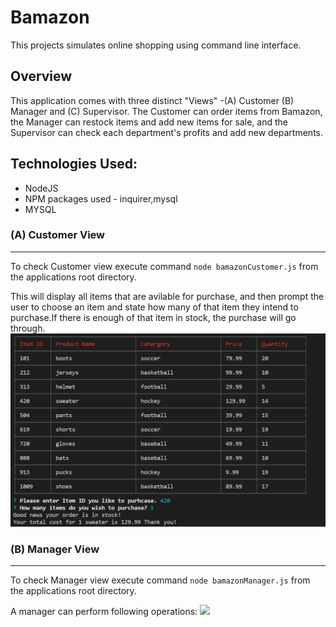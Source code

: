 # Bamazon
This projects simulates online shopping using command line interface.

## Overview
This application comes with three distinct "Views" -(A) Customer (B) Manager and (C) Supervisor. The Customer can order items from Bamazon, the Manager can restock items and add new items for sale, and the Supervisor can check each department's profits and add new departments.

## Technologies Used:
* NodeJS
* NPM packages used - inquirer,mysql
* MYSQL

### (A) Customer View
---
To check Customer view execute command `node bamazonCustomer.js` from the applications root directory.

This will display all items that are avilable for purchase, and then prompt the user to choose an item and state how many of that item they intend to purchase.If there is enough of that item in stock, the purchase will go through.
![](./screenshots/bamazonCustomer.PNG)

### (B) Manager View 
---
To check Manager view execute command `node bamazonManager.js` from the applications root directory.

A manager can perform following operations:
![](./screenshots/bamazon.PNG)

